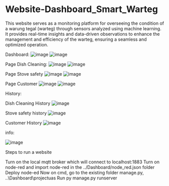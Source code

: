 # Website-Dashboard_Smart_Warteg
This website serves as a monitoring platform for overseeing the condition of a warung tegal (warteg) through sensors analyzed using machine learning. It provides real-time insights and data-driven observations to enhance the management and efficiency of the warteg, ensuring a seamless and optimized operation.

Dashboard:
![image](https://github.com/PetraWLeka/Website-Dashboard_Smart_Warteg/assets/113031872/33a38758-0f06-41df-a1e9-109dc89c37ee)
![image](https://github.com/PetraWLeka/Website-Dashboard_Smart_Warteg/assets/113031872/5cba6965-3b0d-4051-8b15-dae94f8445bb)

Page Dish Cleaning:
![image](https://github.com/PetraWLeka/Website-Dashboard_Smart_Warteg/assets/113031872/24844979-7993-413a-91c1-92234f4475ec)
![image](https://github.com/PetraWLeka/Website-Dashboard_Smart_Warteg/assets/113031872/e0faf5eb-91cf-4b58-81cf-55bb918f591f)


 
Page Stove safety
![image](https://github.com/PetraWLeka/Website-Dashboard_Smart_Warteg/assets/113031872/1bddf33f-5197-4ac6-b40b-88935fe8276f)
![image](https://github.com/PetraWLeka/Website-Dashboard_Smart_Warteg/assets/113031872/0c36870a-520b-4613-b697-f432e1771f7f)


 
Page Customer
![image](https://github.com/PetraWLeka/Website-Dashboard_Smart_Warteg/assets/113031872/b6766819-d7f9-4e72-8c07-e30990819289)
![image](https://github.com/PetraWLeka/Website-Dashboard_Smart_Warteg/assets/113031872/9a9182e1-673d-4dac-bfa3-b7aea8590d10)




 
History:

Dish Cleaning History
![image](https://github.com/PetraWLeka/Website-Dashboard_Smart_Warteg/assets/113031872/98b2873a-ac1b-4214-947e-ed6755a51599)


Stove safety history
![image](https://github.com/PetraWLeka/Website-Dashboard_Smart_Warteg/assets/113031872/a33e864a-ebe1-4b5a-b2e9-7e48b8721ffe)

Customer History
![image](https://github.com/PetraWLeka/Website-Dashboard_Smart_Warteg/assets/113031872/2235d2a2-ece3-4710-959c-5d9c49dec132)




info:
 
![image](https://github.com/PetraWLeka/Website-Dashboard_Smart_Warteg/assets/113031872/b9a1e9a1-717b-464d-b357-ba87995547ff)


 
 


Steps to run a website

Turn on the local mqtt broker which will connect to localhost:1883
Turn on node-red and import node-red in the ../Dashboard/node_red.json folder
Deploy node-ed
Now on cmd, go to the existing folder manage.py, ..\Dashboard\projectuas
Run py manage.py runserver



